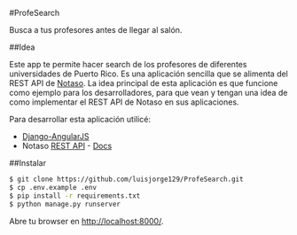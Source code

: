 #ProfeSearch

Busca a tus profesores antes de llegar al salón.

##Idea

Este app te permite hacer search de los profesores de diferentes universidades de Puerto Rico. Es una aplicación sencilla que se alimenta del REST API de [Notaso](https://notaso.com).  La idea principal de esta aplicación es que funcione como ejemplo para los desarrolladores, para que vean y tengan una idea de como implementar el REST API de Notaso en sus aplicaciones. 

Para desarrollar esta aplicación utilicé:
* [Django-AngularJS](https://github.com/jrief/django-angular.git)
* Notaso [REST API](https://notaso.com/api/) - [Docs](https://notaso.com/docs/)

##Instalar

```bash
$ git clone https://github.com/luisjorge129/ProfeSearch.git
$ cp .env.example .env
$ pip install -r requirements.txt
$ python manage.py runserver
```

Abre tu browser en [http://localhost:8000/](http://localhost:8000/).
